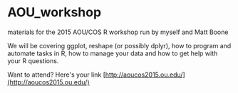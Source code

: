 # AOU_workshop
materials for the 2015 AOU/COS R workshop run by myself and Matt Boone

We will be covering ggplot, reshape (or possibly dplyr), how to program and automate tasks in R, how to manage your data and how to get help with your R questions. 

Want to attend? Here's your link [http://aoucos2015.ou.edu/](http://aoucos2015.ou.edu/)
